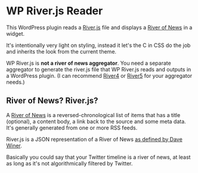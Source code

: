 # WP River.js Reader #

This WordPress plugin reads a [River.js](http://riverjs.org) file and displays a [River of News](http://scripting.com/2014/06/02/whatIsARiverOfNewsAggregator.html) in a widget.

It's intentionally very light on styling, instead it let's the C in CSS do the job and inherits the look from the current theme.

WP River.js is __not a river of news aggregator__. You need a separate aggregator to generate the river.js file that WP River.js reads and outputs in a WordPress plugin. (I can recommend [River4](http://river4.smallpict.com) or [River5](https://github.com/scripting/river5) for your aggregator needs.)

## River of News? River.js? ##

A [River of News](http://scripting.com/2014/06/02/whatIsARiverOfNewsAggregator.html) is a reversed-chronological list of items that has a title (optional), a content body, a link back to the source and some meta data. It's generally generated from one or more RSS feeds.

River.js is a JSON representation of a River of News [as defined by Dave Winer](http://riverjs.org).

Basically you could say that your Twitter timeline is a river of news, at least as long as it's not algorithmically filtered by Twitter.